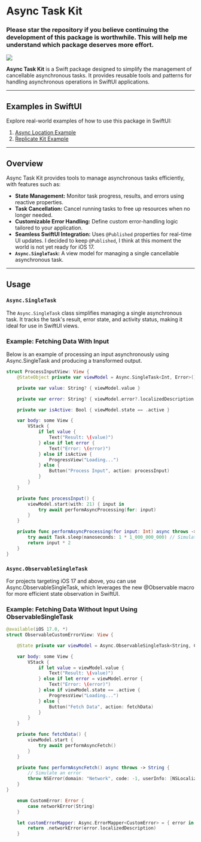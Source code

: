 # Async Task Kit

### Please star the repository if you believe continuing the development of this package is worthwhile. This will help me understand which package deserves more effort.

[![](https://img.shields.io/endpoint?url=https%3A%2F%2Fswiftpackageindex.com%2Fapi%2Fpackages%2Fswiftuiux%2Fasync-task%2Fbadge%3Ftype%3Dplatforms)](https://swiftpackageindex.com/swiftuiux/async-task)

**Async Task Kit** is a Swift package designed to simplify the management of cancellable asynchronous tasks. It provides reusable tools and patterns for handling asynchronous operations in SwiftUI applications.

---

## Examples in SwiftUI

Explore real-world examples of how to use this package in SwiftUI:

1. [Async Location Example](https://github.com/swiftuiux/corelocation-manager-tracker-swift-apple-maps-example)
2. [Replicate Kit Example](https://github.com/swiftuiux/replicate-kit-example)

---

## Overview

Async Task Kit provides tools to manage asynchronous tasks efficiently, with features such as:
- **State Management:** Monitor task progress, results, and errors using reactive properties.
- **Task Cancellation:** Cancel running tasks to free up resources when no longer needed.
- **Customizable Error Handling:** Define custom error-handling logic tailored to your application.
- **Seamless SwiftUI Integration:** Uses `@Published` properties for real-time UI updates. I decided to keep `@Published`, I think at this moment the world is not yet ready for iOS 17. 
- **`Async.SingleTask`:** A view model for managing a single cancellable asynchronous task.
---

## Usage

### `Async.SingleTask`

The `Async.SingleTask` class simplifies managing a single asynchronous task. It tracks the task's result, error state, and activity status, making it ideal for use in SwiftUI views.

### Example: Fetching Data With Input
Below is an example of processing an input asynchronously using Async.SingleTask and producing a transformed output.

```swift
struct ProcessInputView: View {
    @StateObject private var viewModel = Async.SingleTask<Int, Error>()

    private var value: String? { viewModel.value }

    private var error: String? { viewModel.error?.localizedDescription }

    private var isActive: Bool { viewModel.state == .active }

    var body: some View {
        VStack {
            if let value {
                Text("Result: \(value)")
            } else if let error {
                Text("Error: \(error)")
            } else if isActive {
                ProgressView("Loading...")
            } else {
                Button("Process Input", action: processInput)
            }
        }
    }

    private func processInput() {
        viewModel.start(with: 21) { input in
            try await performAsyncProcessing(for: input)
        }
    }

    private func performAsyncProcessing(for input: Int) async throws -> Int {
        try await Task.sleep(nanoseconds: 1 * 1_000_000_000) // Simulate a 1-second delay
        return input * 2
    }
}
```

### `Async.ObservableSingleTask`
For projects targeting iOS 17 and above, you can use Async.ObservableSingleTask, which leverages the new @Observable macro for more efficient state observation in SwiftUI.

### Example: Fetching Data Without Input Using ObservableSingleTask

```swift
@available(iOS 17.0, *)
struct ObservableCustomErrorView: View {

    @State private var viewModel = Async.ObservableSingleTask<String, CustomError>(errorMapper: customErrorMapper)

    var body: some View {
        VStack {
            if let value = viewModel.value {
                Text("Result: \(value)")
            } else if let error = viewModel.error {
                Text("Error: \(error)")
            } else if viewModel.state == .active {
                ProgressView("Loading...")
            } else {
                Button("Fetch Data", action: fetchData)
            }
        }
    }

    private func fetchData() {
        viewModel.start {
            try await performAsyncFetch()
        }
    }

    private func performAsyncFetch() async throws -> String {
        // Simulate an error
        throw NSError(domain: "Network", code: -1, userInfo: [NSLocalizedDescriptionKey: "Unable to reach server"])
    } 
}

    enum CustomError: Error {
        case networkError(String)
    }

    let customErrorMapper: Async.ErrorMapper<CustomError> = { error in
        return .networkError(error.localizedDescription)
    }
```
